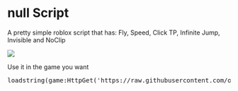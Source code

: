 # null Script
A pretty simple roblox script that has: Fly, Speed, Click TP, Infinite Jump, Invisible and NoClip

<img src="https://i.imgur.com/jogkkhO.png">

Use it in the game you want

<pre>loadstring(game:HttpGet('https://raw.githubusercontent.com/octalol/nullScript/main/nullRobloxScript.lua'))()</pre>
